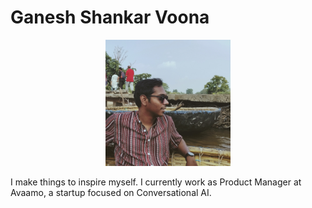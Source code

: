 # Ganesh Shankar Voona

<p align="center"> 
<img src="https://raw.githubusercontent.com/vganesh46/vganesh46.github.io/master/images/potrait.jpg" width="200">
</p>

I make things to inspire myself.
I currently work as Product Manager at Avaamo, a startup focused on Conversational AI.








